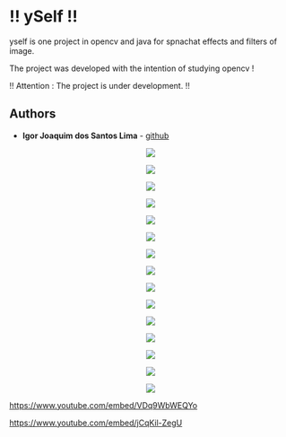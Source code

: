 # !! ySelf !!

yself is one project in opencv and java for spnachat effects and filters of image.

The project was developed with the intention of studying opencv !

!! Attention : The project is under development. !!

## Authors

* **Igor Joaquim dos Santos Lima** - [github](https://github.com/igor036)

<p align="center">
  <img  src="screenshot/mainWindow.png">
</p>

<p align="center">
 <img src="screenshot/glasses1.png">
</p>

<p align="center">
  <img src="screenshot/selectRegion.png">
</p>

<p align="center">
 <img " src="screenshot/dogMask.png">
</p>
 
<p align="center">
  <img w src="screenshot/glitchwave.png">
</p>

<p align="center">
 <img src="screenshot/vhs.jpg">
</p>

<p align="center">
  <img src="screenshot/cartoon1.png">
</p>

<p align="center">
  <img src="screenshot/cartoon2.png">
</p>

<p align="center">
  <img src="screenshot/origin.png">
</p>

<p align="center">
  <img src="screenshot/glitchwave.png">
</p>

<p align="center">
  <img src="screenshot/darken.png">
</p>

<p align="center">
  <img src="screenshot/darkenArea.png">
</p>

<p align="center">
  <img src="screenshot/dog.png">
</p>

<p align="center">
  <img src="screenshot/dog1.png">
</p>

<p align="center">
  <img src="screenshot/dog2.png">
</p>

https://www.youtube.com/embed/VDq9WbWEQYo

https://www.youtube.com/embed/jCqKil-ZegU


